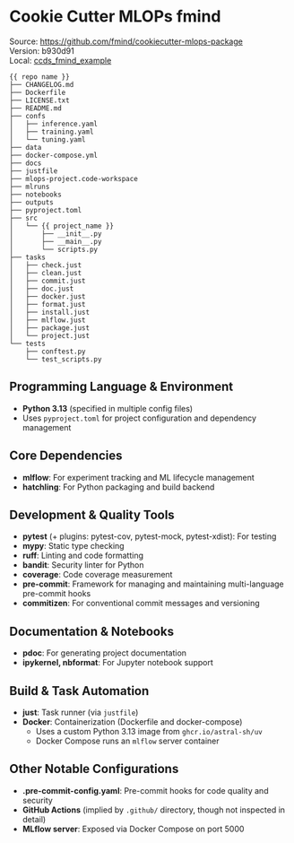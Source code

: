 # Cookie Cutter MLOPs fmind
Source: https://github.com/fmind/cookiecutter-mlops-package    
Version: b930d91    
Local: [ccds_fmind_example](./projects/ccds_fmind_example/)   

```
{{ repo name }}
├── CHANGELOG.md
├── Dockerfile
├── LICENSE.txt
├── README.md
├── confs
│   ├── inference.yaml
│   ├── training.yaml
│   └── tuning.yaml
├── data
├── docker-compose.yml
├── docs
├── justfile
├── mlops-project.code-workspace
├── mlruns
├── notebooks
├── outputs
├── pyproject.toml
├── src
│   └── {{ project_name }}
│       ├── __init__.py
│       ├── __main__.py
│       └── scripts.py
├── tasks
│   ├── check.just
│   ├── clean.just
│   ├── commit.just
│   ├── doc.just
│   ├── docker.just
│   ├── format.just
│   ├── install.just
│   ├── mlflow.just
│   ├── package.just
│   └── project.just
└── tests
    ├── conftest.py
    └── test_scripts.py
```


## Programming Language & Environment
- **Python 3.13** (specified in multiple config files)
- Uses `pyproject.toml` for project configuration and dependency management

## Core Dependencies
- **mlflow**: For experiment tracking and ML lifecycle management
- **hatchling**: For Python packaging and build backend

## Development & Quality Tools
- **pytest** (+ plugins: pytest-cov, pytest-mock, pytest-xdist): For testing
- **mypy**: Static type checking
- **ruff**: Linting and code formatting
- **bandit**: Security linter for Python
- **coverage**: Code coverage measurement
- **pre-commit**: Framework for managing and maintaining multi-language pre-commit hooks
- **commitizen**: For conventional commit messages and versioning

## Documentation & Notebooks
- **pdoc**: For generating project documentation
- **ipykernel, nbformat**: For Jupyter notebook support

## Build & Task Automation
- **just**: Task runner (via `justfile`)
- **Docker**: Containerization (Dockerfile and docker-compose)
  - Uses a custom Python 3.13 image from `ghcr.io/astral-sh/uv`
  - Docker Compose runs an `mlflow` server container

## Other Notable Configurations
- **.pre-commit-config.yaml**: Pre-commit hooks for code quality and security
- **GitHub Actions** (implied by `.github/` directory, though not inspected in detail)
- **MLflow server**: Exposed via Docker Compose on port 5000

